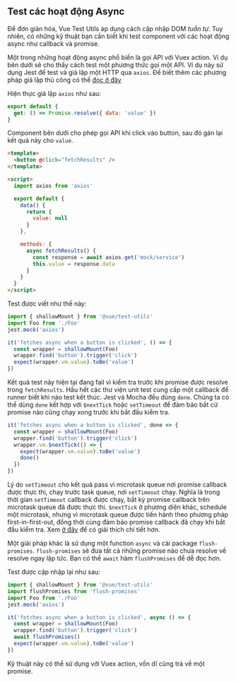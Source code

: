 ## Test các hoạt động Async

Để đơn giản hóa, Vue Test Utils áp dụng cách cập nhập DOM _tuần tự_. Tuy nhiên, có những kỹ thuật bạn cần biết khi test component với các hoạt động async như callback và promise.

Một trong những hoạt động async phổ biến là gọi API với Vuex action. Ví dụ bên dưới sẽ cho thấy cách test một phương thức gọi một API. Ví dụ này sử dụng Jest để test và giả lập một HTTP qua `axios`. Để biết thêm các phương pháp giả lập thủ công có thể [đọc ở đây](https://jestjs.io/docs/en/manual-mocks#content)

Hiện thực giả lập `axios` như sau:

```js
export default {
  get: () => Promise.resolve({ data: 'value' })
}
```

Component bên dưới cho phép gọi API khi click vào button, sau đó gán lại kết quả này cho `value`.

```html
<template>
  <button @click="fetchResults" />
</template>

<script>
  import axios from 'axios'

  export default {
    data() {
      return {
        value: null
      }
    },

    methods: {
      async fetchResults() {
        const response = await axios.get('mock/service')
        this.value = response.data
      }
    }
  }
</script>
```

Test được viết như thế này:

```js
import { shallowMount } from '@vue/test-utils'
import Foo from './Foo'
jest.mock('axios')

it('fetches async when a button is clicked', () => {
  const wrapper = shallowMount(Foo)
  wrapper.find('button').trigger('click')
  expect(wrapper.vm.value).toBe('value')
})
```

Kết quả test này hiện tại đang fail vì kiểm tra trước khi promise được resolve trong `fetchResults`. Hầu hết các thư viện unit test cung cấp một callback để runner biết khi nào test kết thúc. Jest và Mocha đều dùng `done`. Chúng ta có thể dùng `done` kết hợp với `$nextTick` hoặc `setTimeout` để đảm bảo bất cứ promise nào cũng chạy xong trước khi bắt đầu kiểm tra.

```js
it('fetches async when a button is clicked', done => {
  const wrapper = shallowMount(Foo)
  wrapper.find('button').trigger('click')
  wrapper.vm.$nextTick(() => {
    expect(wrapper.vm.value).toBe('value')
    done()
  })
})
```

Lý do `setTimeout` cho kết quả pass vì microtask queue nơi promise callback được thực thi, chạy trước task queue, nơi `setTimeout` chạy. Nghĩa là trong thời gian `setTimeout` callback được chạy, bất kỳ promise callback trên microtask queue đã được thực thi. `$nextTick` ở phương diện khác, schedule một microtask, nhưng vì microtask queue được tiến hành theo phương pháp first-in-first-out, đồng thời cùng đảm bảo promise callback đã chạy khi bắt đầu kiểm tra. Xem [ở đây](https://jakearchibald.com/2015/tasks-microtasks-queues-and-schedules/) để có giải thích chi tiết hơn.

Một giải pháp khác là sử dụng một function `async` và cài package `flush-promises`. `flush-promises` sẽ đưa tất cả những promise nào chưa resolve về resolve ngay lập tức. Bạn có thể `await` hàm `flushPromises` để dễ đọc hơn.

Test được cập nhập lại như sau:

```js
import { shallowMount } from '@vue/test-utils'
import flushPromises from 'flush-promises'
import Foo from './Foo'
jest.mock('axios')

it('fetches async when a button is clicked', async () => {
  const wrapper = shallowMount(Foo)
  wrapper.find('button').trigger('click')
  await flushPromises()
  expect(wrapper.vm.value).toBe('value')
})
```

Kỹ thuật này có thể sử dụng với Vuex action, vốn dĩ cũng trả về một promise.
